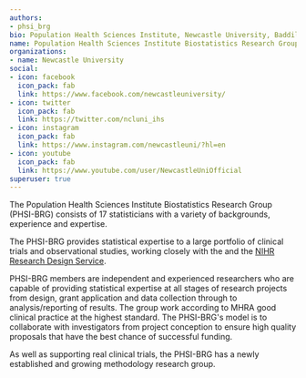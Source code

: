 ```yaml
---
authors:
- phsi_brg
bio: Population Health Sciences Institute, Newcastle University, Baddiley-Clark Building, Richardson Road, Newcastle upon Tyne, NE2 4AX, UK
name: Population Health Sciences Institute Biostatistics Research Group
organizations:
- name: Newcastle University
social:
- icon: facebook
  icon_pack: fab
  link: https://www.facebook.com/newcastleuniversity/
- icon: twitter
  icon_pack: fab
  link: https://twitter.com/ncluni_ihs
- icon: instagram
  icon_pack: fab
  link: https://www.instagram.com/newcastleuni/?hl=en
- icon: youtube
  icon_pack: fab
  link: https://www.youtube.com/user/NewcastleUniOfficial
superuser: true
---
```


The Population Health Sciences Institute Biostatistics Research Group (PHSI-BRG) consists of 17 statisticians with a variety of backgrounds, experience and expertise. 

The PHSI-BRG provides statistical expertise to a large portfolio of clinical trials and observational studies, working closely with the and the [NIHR Research Design Service](https://rds-ne.nihr.ac.uk/).

PHSI-BRG members are independent and experienced researchers who are capable of providing statistical expertise at all stages of research projects from design, grant application and data collection through to analysis/reporting of results. The group work according to MHRA good clinical practice at the highest standard. The PHSI-BRG's model is to collaborate with investigators from project conception to ensure high quality proposals that have the best chance of successful funding.

As well as supporting real clinical trials, the PHSI-BRG has a newly established and growing methodology research group.
